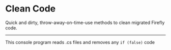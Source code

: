 ﻿# Clean Code

Quick and dirty, throw-away-on-time-use methods to clean migrated Firefly code.

---

This console program reads .cs files and removes
any `if (false)` code